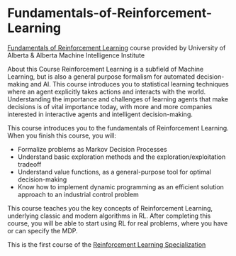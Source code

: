 


# Fundamentals-of-Reinforcement-Learning

[Fundamentals of Reinforcement Learning](https://www.coursera.org/learn/fundamentals-of-reinforcement-learning?) course provided
by University of Alberta & Alberta Machine Intelligence Institute

About this Course
Reinforcement Learning is a subfield of Machine Learning, but is also a general purpose formalism for automated decision-making and AI. This course introduces you to statistical learning techniques where an agent explicitly takes actions and interacts with the world. Understanding the importance and challenges of learning agents that make decisions is of vital importance today, with more and more companies interested in interactive agents and intelligent decision-making. 

This course introduces you to the fundamentals of Reinforcement Learning. When you finish this course, you will:
- Formalize problems as Markov Decision Processes 
- Understand basic exploration methods and the exploration/exploitation tradeoff
- Understand value functions, as a general-purpose tool for optimal decision-making
- Know how to implement dynamic programming as an efficient solution approach to an industrial control problem

This course teaches you the key concepts of Reinforcement Learning, underlying classic and modern algorithms in RL. After completing this course, you will be able to start using RL for real problems, where you have or can specify the MDP. 

This is the first course of the [Reinforcement Learning Specialization](https://www.coursera.org/specializations/reinforcement-learning)
